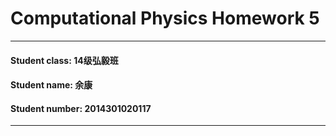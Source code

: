 # Computational Physics Homework 5
***

#### Student class: 14级弘毅班
#### Student name: 余康
#### Student number: 2014301020117
***

